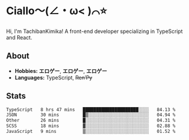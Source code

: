 # Ciallo～(∠・ω< )⌒⭐️

Hi, I'm TachibanKimika! A front-end developer specializing in TypeScript and React.

## About
- **Hobbies:** **エロゲー**, **エロゲー**, **エロゲー**
- **Languages:** TypeScript, ~~Ren’Py~~

## Stats
<!--START_SECTION:waka-->

```txt
TypeScript   8 hrs 47 mins   █████████████████████░░░░   84.13 %
JSON         30 mins         █▒░░░░░░░░░░░░░░░░░░░░░░░   04.94 %
Other        26 mins         █░░░░░░░░░░░░░░░░░░░░░░░░   04.31 %
SCSS         18 mins         ▓░░░░░░░░░░░░░░░░░░░░░░░░   02.88 %
JavaScript   9 mins          ▒░░░░░░░░░░░░░░░░░░░░░░░░   01.52 %
```

<!--END_SECTION:waka-->

<!-- ![Metrics](https://metrics.lecoq.io/TachibanaKimika?template=classic&base.activity=0&base.community=0&base.repositories=0&languages=1&isocalendar=1&isocalendar.duration=half-year&languages.limit=8&languages.sections=most-used&languages.colors=github&languages.threshold=0%25&languages.indepth=false&languages.recent.load=300&languages.recent.days=14&config.timezone=Asia%2FShanghai)
 -->
